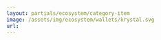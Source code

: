 ```yaml
---
layout: partials/ecosystem/category-item
image: /assets/img/ecosystem/wallets/krystal.svg
url:
---
```

